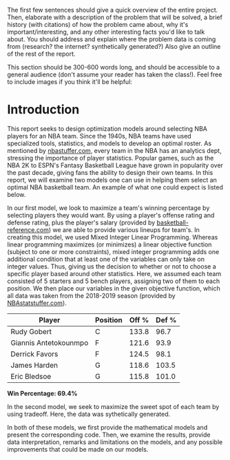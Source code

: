 The first few sentences should give a quick overview of the entire project. Then, elaborate with a description of the problem that will be solved, a brief history (with citations) of how the problem came about, why it's important/interesting, and any other interesting facts you'd like to talk about. You should address and explain where the problem data is coming from (research? the internet? synthetically generated?) Also give an outline of the rest of the report.

This section should be 300-600 words long, and should be accessible to a general audience (don't assume your reader has taken the class!). Feel free to include images if you think it'll be helpful:

# Introduction

This report seeks to design optimization models around selecting NBA players for an NBA team. Since the 1940s, NBA teams have used specialized tools, statistics, and models to develop an optimal roster. As mentioned by [nbastuffer.com](https://www.nbastuffer.com/analytics101/nba-teams-that-have-analytics-department/), every team in the NBA has an analytics dept, stressing the importance of player statistics. Popular games, such as the NBA 2K to ESPN's Fantasy Basketball League have grown in popularity over the past decade, giving fans the ability to design their own teams. In this report, we will examine two models one can use in helping them select an optimal NBA basketball team. An example of what one could expect is listed below.


In our first model, we look to maximize a team's winning percentage by selecting players they would want. By using a player's offense rating and defense rating, plus the player's salary (provided by [basketball-reference.com](https://www.basketball-reference.com/contracts/)) we are able to provide various lineups for team's. In creating this model, we used Mixed Integer Linear Programming. Whereas linear programming maximizes (or minimizes) a linear objective function (subject to one or more constraints), mixed integer programming adds one additional condition that at least one of the variables can only take on integer values. Thus, giving us the decision to whether or not to choose a specific player based around other statistics. Here, we assumed each team consisted of 5 starters and 5 bench players, assigning two of them to each position. We then place our variables in the given objective function, which all data was taken from the 2018-2019 season (provided by [NBAstatstuffer.com](https://www.nbastuffer.com/2018-2019-nba-player-stats/)). 

| Player                | Position | Off % | Def % |
|-----------------------|----------|-------|-------|
| Rudy Gobert           | C        | 133.8 | 96.7  |
| Giannis Antetokounmpo | F        | 121.6 | 93.9  |
| Derrick Favors        | F        | 124.5 | 98.1  |
| James Harden          | G        | 118.6 | 103.5 |
| Eric Bledsoe          | G        | 115.8 | 101.0 |

**Win Percentage: 69.4%**


In the second model, we seek to maximize the sweet spot of each team by using tradeoff.
Here, the data was sythetically generated.

In both of these models, we first provide the mathematical models and present the corresponding code. Then, we examine the results, provide data interpretation, remarks and limitations on the models, and any possible improvements that could be made on our models.
